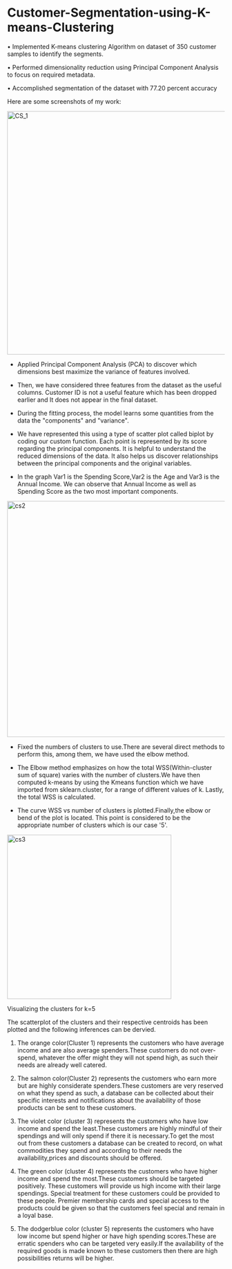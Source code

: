# Customer-Segmentation-using-K-means-Clustering

• Implemented K-means clustering Algorithm on dataset of 350 customer samples to identify the segments. 

• Performed dimensionality reduction using Principal Component Analysis to focus on required metadata. 

• Accomplished segmentation of the dataset with 77.20 percent accuracy

Here are some screenshots of my work:

<img width="563" alt="CS_1" src="https://user-images.githubusercontent.com/68967101/208257253-805a5d58-7a5a-4c96-b2c5-eb4ada5ddb00.png">

* Applied Principal Component Analysis (PCA) to discover which dimensions best maximize the variance of features involved. 

* Then, we have considered three features from the dataset as the useful columns. Customer ID is not a useful feature which has been dropped earlier and It does not appear in the final dataset.

* During the fitting process, the model learns some quantities from the data the "components" and "variance".

* We have represented this using a type of scatter plot called biplot by coding our custom function. Each point is represented by its score regarding the principal components. It is helpful to understand the reduced dimensions of the data. It also helps us discover relationships between the principal components and the original variables.

* In the graph Var1 is the Spending Score,Var2 is the Age and Var3 is the Annual Income. We can observe that Annual Income as well as Spending Score as the two most important components.


<img width="546" alt="cs2" src="https://user-images.githubusercontent.com/68967101/208257277-8618461c-1ee8-409c-a151-a57b41477c6f.png">

* Fixed the numbers of clusters to use.There are several direct methods to perform this, among them, we have used the elbow method.  

* The Elbow method emphasizes on how the total WSS(Within-cluster sum of square) varies with the number of clusters.We have then computed k-means by using the Kmeans function which we have imported from sklearn.cluster, for a range of different values of k. Lastly,  the total WSS is calculated. 

 * The curve WSS vs number of clusters is plotted.Finally,the elbow or bend of the plot is located. This point is considered to be the appropriate number of clusters which is our case '5'.


<img width="380" alt="cs3" src="https://user-images.githubusercontent.com/68967101/208257286-c90fd42d-9f7e-478d-a17f-2d97a0b91311.png">


Visualizing the clusters for k=5

The scatterplot of the clusters and their respective centroids has been plotted and the following inferences can be dervied.

 
 1. The orange color(Cluster 1) represents the customers who have average  
    income and are also average spenders.These customers do not over-spend, 
    whatever the offer might they will not spend high, as such their needs
    are already well catered.    

 2.  The salmon color(Cluster 2) represents the customers who earn more but 
    are highly considerate spenders.These customers are very reserved on
    what they spend as such, a database can be collected about their
    specific interests and notifications about the availability of 
    those products can be sent to these customers. 


 3. The violet color (cluster 3) represents the customers who have low income
    and spend the least.These customers are highly mindful of their spendings 
    and will only spend if there it is necessary.To get the most out from these
    customers a database can be created to record, on what commodities they 
    spend and according to their needs the availability,prices and discounts
    should be offered.


    
 4. The green color (cluster 4) represents the customers who have higher
    income and spend the most.These customers should be targeted positively.
    These customers will provide us high income with their large spendings.
    Special treatment for these customers could be provided to these people.
    Premier membership cards and special access to the products could be
    given so that the customers feel special and remain in a loyal base.



 5. The dodgerblue color (cluster 5) represents the customers who have low 
    income but spend higher or have high spending scores.These are erratic
    spenders who can be targeted very easily.If the availability of the required
    goods is made known to these customers then there are high possibilities
    returns will be higher.
    








 





